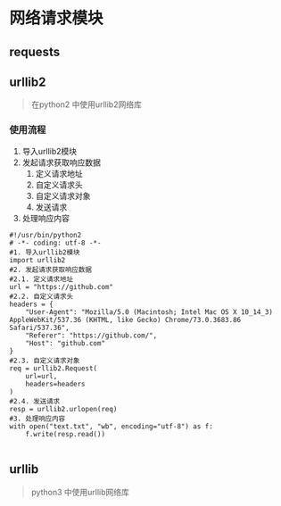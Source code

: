 # 网络请求模块
## requests


## urllib2
> 在python2 中使用urllib2网络库

### 使用流程
1. 导入urllib2模块
2. 发起请求获取响应数据
	1. 定义请求地址
	2. 自定义请求头
	3. 自定义请求对象
	4. 发送请求
3. 处理响应内容

```python2
#!/usr/bin/python2
# -*- coding: utf-8 -*-
#1. 导入urllib2模块
import urllib2
#2. 发起请求获取响应数据
#2.1. 定义请求地址
url = "https://github.com"
#2.2. 自定义请求头
headers = {
    "User-Agent": "Mozilla/5.0 (Macintosh; Intel Mac OS X 10_14_3) AppleWebKit/537.36 (KHTML, like Gecko) Chrome/73.0.3683.86 Safari/537.36",
    "Referer": "https://github.com/",
    "Host": "github.com"
}
#2.3. 自定义请求对象
req = urllib2.Request(
    url=url,
    headers=headers
)
#2.4. 发送请求
resp = urllib2.urlopen(req)
#3. 处理响应内容
with open("text.txt", "wb", encoding="utf-8") as f:
	f.write(resp.read())


```

## urllib
> python3 中使用urllib网络库

